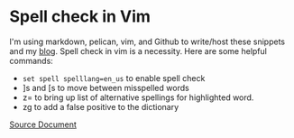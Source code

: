 # Spell check in Vim

I'm using markdown, pelican, vim, and Github to write/host these snippets and my [blog](blog.harterrt.com).
Spell check in vim is a necessity. Here are some helpful commands:

* `set spell spelllang=en_us` to enable spell check
* ]s and [s to move between misspelled words
* z= to bring up list of alternative spellings for highlighted word.
* zg to add a false positive to the dictionary

[Source Document](https://www.linux.com/learn/using-spell-checking-vim)
